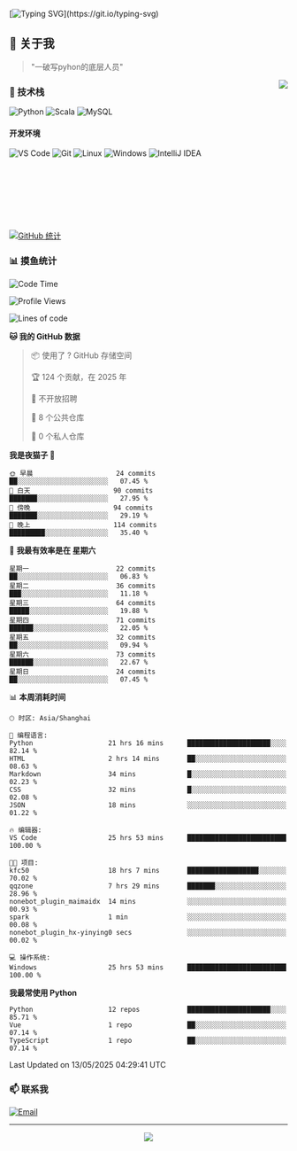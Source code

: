 [![Typing SVG](https://readme-typing-svg.herokuapp.com?font=Fira+Code&pause=1000&color=36BCF7&random=false&width=435&lines=print(%22Hello%2C+World!%22);%23+Welcome+to+my+code+space+%F0%9F%90%8D)](https://git.io/typing-svg)

## 🌟 关于我

> "一破写pyhon的底层人员"

<img align="right" src="https://github-readme-stats.vercel.app/api/top-langs/?username=huanxin996&theme=tokyonight" />

### 🎯 技术栈

![Python](https://img.shields.io/badge/Python-Expert-3776AB?style=for-the-badge&logo=python&logoColor=white)
![Scala](https://img.shields.io/badge/Scala-Expert-DC322F?style=for-the-badge&logo=scala&logoColor=white)
![MySQL](https://img.shields.io/badge/MySQL-Expert-4479A1?style=for-the-badge&logo=mysql&logoColor=white)

#### 开发环境

![VS Code](https://img.shields.io/badge/VS_Code-007ACC?style=for-the-badge&logo=visual-studio-code&logoColor=white)
![Git](https://img.shields.io/badge/Git-F05032?style=for-the-badge&logo=git&logoColor=white)
![Linux](https://img.shields.io/badge/Linux-FCC624?style=for-the-badge&logo=linux&logoColor=black)
![Windows](https://img.shields.io/badge/Windows_11-0078D4?style=for-the-badge&logo=windows11&logoColor=white)
![IntelliJ IDEA](https://img.shields.io/badge/IntelliJ_IDEA-000000?style=for-the-badge&logo=intellij-idea&logoColor=white)

<br/><br/><br/><br/><br/><br/>

  
[![GitHub 统计](https://github-readme-stats.vercel.app/api?username=huanxin996&show_icons=true&theme=tokyonight)](https://github.com/huanxin996)

### 📊 摸鱼统计

<!--START_SECTION:waka-->
![Code Time](http://img.shields.io/badge/Code%20Time-142%20hrs%2016%20mins-blue)

![Profile Views](http://img.shields.io/badge/%E4%B8%AA%E4%BA%BA%E8%B5%84%E6%96%99%E8%A7%82%E7%9C%8B%E6%AC%A1%E6%95%B0-8-blue)

![Lines of code](https://img.shields.io/badge/%E4%BB%8E%E3%80%8CHello%20World%E3%80%8D%E8%B5%B7%E6%88%91%E5%B7%B2%E7%BB%8F%E5%86%99%E4%BA%86-2.5%20million%20%E8%A1%8C%E4%BB%A3%E7%A0%81-blue)

**🐱 我的 GitHub 数据** 

> 📦  使用了 ? GitHub 存储空间 
 > 
> 🏆 124 个贡献，在 2025 年
 > 
> 🚫 不开放招聘
 > 
> 📜 8 个公共仓库 
 > 
> 🔑 0 个私人仓库 
 > 
**我是夜猫子 🦉** 

```text
🌞 早晨                     24 commits          ██░░░░░░░░░░░░░░░░░░░░░░░   07.45 % 
🌆 白天                     90 commits          ███████░░░░░░░░░░░░░░░░░░   27.95 % 
🌃 傍晚                     94 commits          ███████░░░░░░░░░░░░░░░░░░   29.19 % 
🌙 晚上                     114 commits         █████████░░░░░░░░░░░░░░░░   35.40 % 
```
📅 **我最有效率是在 星期六** 

```text
星期一                      22 commits          ██░░░░░░░░░░░░░░░░░░░░░░░   06.83 % 
星期二                      36 commits          ███░░░░░░░░░░░░░░░░░░░░░░   11.18 % 
星期三                      64 commits          █████░░░░░░░░░░░░░░░░░░░░   19.88 % 
星期四                      71 commits          ██████░░░░░░░░░░░░░░░░░░░   22.05 % 
星期五                      32 commits          ██░░░░░░░░░░░░░░░░░░░░░░░   09.94 % 
星期六                      73 commits          ██████░░░░░░░░░░░░░░░░░░░   22.67 % 
星期日                      24 commits          ██░░░░░░░░░░░░░░░░░░░░░░░   07.45 % 
```


📊 **本周消耗时间** 

```text
🕑︎ 时区: Asia/Shanghai

💬 编程语言: 
Python                   21 hrs 16 mins      █████████████████████░░░░   82.14 % 
HTML                     2 hrs 14 mins       ██░░░░░░░░░░░░░░░░░░░░░░░   08.63 % 
Markdown                 34 mins             █░░░░░░░░░░░░░░░░░░░░░░░░   02.23 % 
CSS                      32 mins             █░░░░░░░░░░░░░░░░░░░░░░░░   02.08 % 
JSON                     18 mins             ░░░░░░░░░░░░░░░░░░░░░░░░░   01.22 % 

🔥 编辑器: 
VS Code                  25 hrs 53 mins      █████████████████████████   100.00 % 

🐱‍💻 项目: 
kfc50                    18 hrs 7 mins       ██████████████████░░░░░░░   70.02 % 
qqzone                   7 hrs 29 mins       ███████░░░░░░░░░░░░░░░░░░   28.96 % 
nonebot_plugin_maimaidx  14 mins             ░░░░░░░░░░░░░░░░░░░░░░░░░   00.93 % 
spark                    1 min               ░░░░░░░░░░░░░░░░░░░░░░░░░   00.08 % 
nonebot_plugin_hx-yinying0 secs              ░░░░░░░░░░░░░░░░░░░░░░░░░   00.02 % 

💻 操作系统: 
Windows                  25 hrs 53 mins      █████████████████████████   100.00 % 
```

**我最常使用 Python** 

```text
Python                   12 repos            █████████████████████░░░░   85.71 % 
Vue                      1 repo              ██░░░░░░░░░░░░░░░░░░░░░░░   07.14 % 
TypeScript               1 repo              ██░░░░░░░░░░░░░░░░░░░░░░░   07.14 % 
```




 Last Updated on 13/05/2025 04:29:41 UTC
<!--END_SECTION:waka-->

### 📫 联系我

[![Email](https://img.shields.io/badge/Email-D14836?style=for-the-badge&logo=gmail&logoColor=white)](mailto:mc.xiaolang@Foxmail.com)

---

<p align="center">
  <img src="https://profile-counter.glitch.me/huanxin996/count.svg" />
</p>